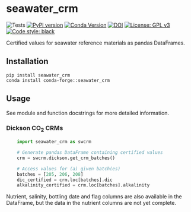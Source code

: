 # seawater_crm

![Tests](https://github.com/mvdh7/seawater_crm/workflows/Tests/badge.svg)
[![PyPI version](https://img.shields.io/pypi/v/seawater_crm.svg?style=popout)](https://pypi.org/project/seawater_crm/)
[![Conda Version](https://img.shields.io/conda/vn/conda-forge/seawater_crm.svg)](https://anaconda.org/conda-forge/seawater_crm)
[![DOI](https://img.shields.io/badge/DOI-10.5281%2Fzenodo.XXXXXXX-informational)](https://doi.org/10.5281/zenodo.XXXXXXX)
[![License: GPL v3](https://img.shields.io/badge/License-GPLv3-blue.svg)](https://www.gnu.org/licenses/gpl-3.0)
[![Code style: black](https://img.shields.io/badge/code%20style-black-000000.svg)](https://github.com/psf/black)

Certified values for seawater reference materials as pandas DataFrames.

## Installation

    pip install seawater_crm
    conda install conda-forge::seawater_crm

## Usage

See module and function docstrings for more detailed information.

### Dickson CO<sub>2</sub> CRMs

```python
    import seawater_crm as swcrm

    # Generate pandas DataFrame containing certified values
    crm = swcrm.dickson.get_crm_batches()

    # Access values for (a) given batch(es)
    batches = [205, 206, 208]
    dic_certified = crm.loc[batches].dic
    alkalinity_certified = crm.loc[batches].alkalinity
```

Nutrient, salinity, bottling date and flag columns are also available in the DataFrame, but the data in the nutrient columns are not yet complete.
